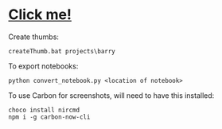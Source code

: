 # [Click me!](http://samreay.github.io)

Create thumbs:

`createThumb.bat projects\barry`

To export notebooks:

`python convert_notebook.py <location of notebook>`

To use Carbon for screenshots, will need to have this installed:

```
choco install nircmd
npm i -g carbon-now-cli
```
